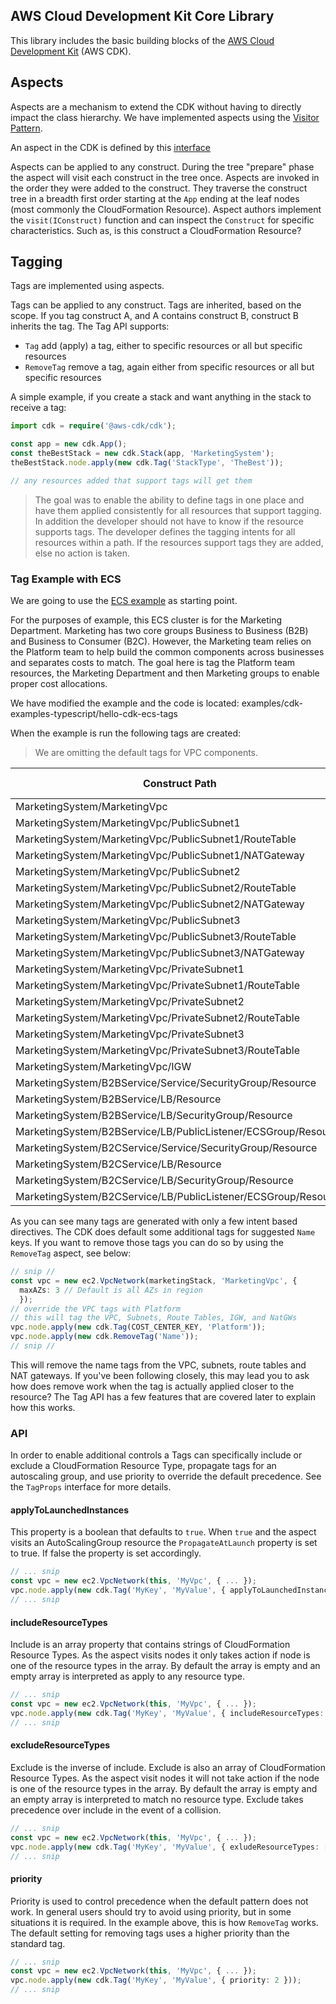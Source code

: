 ## AWS Cloud Development Kit Core Library

This library includes the basic building blocks of 
the [AWS Cloud Development Kit](https://github.com/awslabs/aws-cdk) (AWS CDK).

## Aspects

Aspects are a mechanism to extend the CDK without having to directly impact the
class hierarchy. We have implemented aspects using the [Visitor
Pattern](https://en.wikipedia.org/wiki/Visitor_pattern).

An aspect in the CDK is defined by this [interface](lib/aspects/aspect.ts)

Aspects can be applied to any construct. During the tree
"prepare" phase the aspect will visit each construct in the tree once.
Aspects are invoked in the order they were added to the construct. They
traverse the construct tree in a breadth first order starting at the `App`
ending at the leaf nodes (most commonly the CloudFormation Resource). Aspect 
authors implement the `visit(IConstruct)` function and can inspect the 
`Construct` for specific characteristics. Such as, is this construct a 
CloudFormation Resource?

## Tagging

Tags are implemented using aspects.

Tags can be applied to any construct. Tags are inherited, based on the scope. If
you tag construct A, and A contains construct B, construct B inherits the tag.
The Tag API supports: 

 * `Tag` add (apply) a tag, either to specific resources or all but specific resources
 * `RemoveTag` remove a tag, again either from specific resources or all but specific resources

A simple example, if you create a stack and want anything in the stack to receive a
tag:

```ts
import cdk = require('@aws-cdk/cdk');

const app = new cdk.App();
const theBestStack = new cdk.Stack(app, 'MarketingSystem');
theBestStack.node.apply(new cdk.Tag('StackType', 'TheBest'));

// any resources added that support tags will get them
```

> The goal was to enable the ability to define tags in one place and have them 
> applied consistently for all resources that support tagging. In addition 
> the developer should not have to know if the resource supports tags. The
> developer defines the tagging intents for all resources within a path. 
> If the resources support tags they are added, else no action is taken.

### Tag Example with ECS

We are going to use the [ECS example](https://awslabs.github.io/aws-cdk/ecs_example.html) as starting point.

For the purposes of example, this ECS cluster is for the Marketing Department.
Marketing has two core groups Business to Business (B2B) and Business to Consumer
(B2C). However, the Marketing team relies on the Platform team to help build the
common components across businesses and separates costs to match. The goal here
is tag the Platform team resources, the Marketing Department and then Marketing
groups to enable proper cost allocations.

We have modified the example and the code is located:
examples/cdk-examples-typescript/hello-cdk-ecs-tags

When the example is run the following tags are created:

> We are omitting the default tags for VPC components.

| Construct Path | Tag Key | Tag Value |
| ----------|:---------|:-----|
|MarketingSystem/MarketingVpc|CostCenter|Platform|
|MarketingSystem/MarketingVpc/PublicSubnet1| CostCenter | Platform|
|MarketingSystem/MarketingVpc/PublicSubnet1/RouteTable| CostCenter | Platform|
|MarketingSystem/MarketingVpc/PublicSubnet1/NATGateway| CostCenter | Platform|
|MarketingSystem/MarketingVpc/PublicSubnet2| CostCenter | Platform|
|MarketingSystem/MarketingVpc/PublicSubnet2/RouteTable| CostCenter | Platform|
|MarketingSystem/MarketingVpc/PublicSubnet2/NATGateway| CostCenter | Platform|
|MarketingSystem/MarketingVpc/PublicSubnet3| CostCenter | Platform|
|MarketingSystem/MarketingVpc/PublicSubnet3/RouteTable| CostCenter | Platform|
|MarketingSystem/MarketingVpc/PublicSubnet3/NATGateway| CostCenter | Platform|
|MarketingSystem/MarketingVpc/PrivateSubnet1| CostCenter | Platform|
|MarketingSystem/MarketingVpc/PrivateSubnet1/RouteTable| CostCenter | Platform|
|MarketingSystem/MarketingVpc/PrivateSubnet2| CostCenter | Platform|
|MarketingSystem/MarketingVpc/PrivateSubnet2/RouteTable| CostCenter | Platform|
|MarketingSystem/MarketingVpc/PrivateSubnet3| CostCenter | Platform|
|MarketingSystem/MarketingVpc/PrivateSubnet3/RouteTable| CostCenter | Platform|
|MarketingSystem/MarketingVpc/IGW|CostCenter|Platform|
|MarketingSystem/B2BService/Service/SecurityGroup/Resource|CostCenter|Marketing|
|MarketingSystem/B2BService/LB/Resource|CostCenter|Marketing|
|MarketingSystem/B2BService/LB/SecurityGroup/Resource|CostCenter|Marketing|
|MarketingSystem/B2BService/LB/PublicListener/ECSGroup/Resource|CostCenter|Marketing|
|MarketingSystem/B2CService/Service/SecurityGroup/Resource|CostCenter|Marketing|
|MarketingSystem/B2CService/LB/Resource|CostCenter|Marketing|
|MarketingSystem/B2CService/LB/SecurityGroup/Resource|CostCenter|Marketing|
|MarketingSystem/B2CService/LB/PublicListener/ECSGroup/Resource|CostCenter|Marketing|

As you can see many tags are generated with only a few intent based directives. The CDK does default some additional tags for suggested `Name` keys. If you want to remove those tags you can do so by using the `RemoveTag` aspect, see below:

```ts
// snip //
const vpc = new ec2.VpcNetwork(marketingStack, 'MarketingVpc', {
  maxAZs: 3 // Default is all AZs in region
  });
// override the VPC tags with Platform
// this will tag the VPC, Subnets, Route Tables, IGW, and NatGWs
vpc.node.apply(new cdk.Tag(COST_CENTER_KEY, 'Platform'));
vpc.node.apply(new cdk.RemoveTag('Name'));
// snip //
```

This will remove the name tags from the VPC, subnets, route tables and NAT
gateways. If you've been following closely, this may lead you to ask how does
remove work when the tag is actually applied closer to the resource? The Tag API
has a few features that are covered later to explain how this works.

### API

In order to enable additional controls a Tags can specifically include or
exclude a CloudFormation Resource Type, propagate tags for an autoscaling group,
and use priority to override the default precedence. See the `TagProps` 
interface for more details. 

#### applyToLaunchedInstances

This property is a boolean that defaults to `true`. When `true` and the aspect
visits an AutoScalingGroup resource the `PropagateAtLaunch` property is set to
true. If false the property is set accordingly.

```ts
// ... snip
const vpc = new ec2.VpcNetwork(this, 'MyVpc', { ... });
vpc.node.apply(new cdk.Tag('MyKey', 'MyValue', { applyToLaunchedInstances: false }));
// ... snip
```

#### includeResourceTypes

Include is an array property that contains strings of CloudFormation Resource
Types. As the aspect visits nodes it only takes action if node is one of the
resource types in the array. By default the array is empty and an empty array is
interpreted as apply to any resource type.

```ts
// ... snip
const vpc = new ec2.VpcNetwork(this, 'MyVpc', { ... });
vpc.node.apply(new cdk.Tag('MyKey', 'MyValue', { includeResourceTypes: ['AWS::EC2::Subnet']}));
// ... snip
```

#### excludeResourceTypes 

Exclude is the inverse of include. Exclude is also an array of CloudFormation
Resource Types. As the aspect visit nodes it will not take action if the node is
one of the resource types in the array. By default the array is empty and an
empty array is interpreted to match no resource type. Exclude takes precedence
over include in the event of a collision.

```ts
// ... snip
const vpc = new ec2.VpcNetwork(this, 'MyVpc', { ... });
vpc.node.apply(new cdk.Tag('MyKey', 'MyValue', { exludeResourceTypes: ['AWS::EC2::Subnet']}));
// ... snip
```

#### priority 

Priority is used to control precedence when the default pattern does not work.
In general users should try to avoid using priority, but in some situations it
is required. In the example above, this is how `RemoveTag` works. The default
setting for removing tags uses a higher priority than the standard tag. 

```ts
// ... snip
const vpc = new ec2.VpcNetwork(this, 'MyVpc', { ... });
vpc.node.apply(new cdk.Tag('MyKey', 'MyValue', { priority: 2 }));
// ... snip
```
